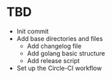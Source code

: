 # TBD

* Init commit
* Add base directories and files
  * Add changelog file
  * Add golang basic structure
  * Add release script
* Set up the Circle-CI workflow
